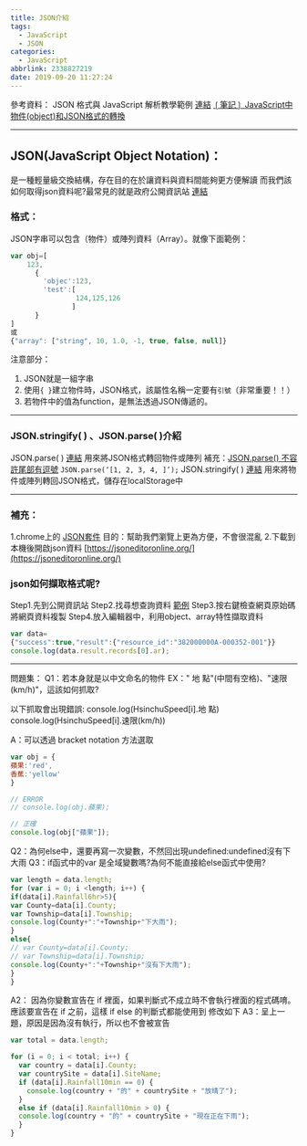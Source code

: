 ```yaml
---
title: JSON介紹
tags:
  - JavaScript
  - JSON
categories:
  - JavaScript
abbrlink: 2338827219
date: 2019-09-20 11:27:24
---
```

參考資料：
JSON 格式與 JavaScript 解析教學範例 [連結](https://footmark.info/javascript/json-format-and-javascript/#sj_chapter-1)
[❲筆記❳ JavaScript中物件(object)和JSON格式的轉換](https://pjchender.blogspot.com/2016/01/javascriptobjectjson.html)
<!-- more -->
- - - -
## JSON(JavaScript Object Notation)：
是一種輕量級交換結構，存在目的在於讓資料與資料間能夠更方便解讀
而我們該如何取得json資料呢?最常見的就是政府公開資訊站 [連結](https://data.gov.tw/)

### 格式：
JSON字串可以包含（物件）或陣列資料（Array）。就像下面範例：
```javascript
var obj=[
    123,
      {
        'objec':123,
        'test':[
                124,125,126
               ]
      }
]
或
{"array": ["string", 10, 1.0, -1, true, false, null]}
```
注意部分：
1. JSON就是一組字串
2. 使用`{ }`建立物件時，JSON格式，該屬性名稱一定要有`引號`（非常重要！！）
3. 若物件中的值為function，是無法透過JSON傳遞的。
- - - -
### JSON.stringify( ) 、JSON.parse( )介紹
JSON.parse( ) [連結](https://developer.mozilla.org/zh-CN/docs/Web/JavaScript/Reference/Global_Objects/JSON/parse)
用來將JSON格式轉回物件或陣列
補充：[JSON.parse() 不容許尾部有逗號](https://www.udemy.com/javascript-learning/learn/lecture/6992622#questions/7530232)
 `JSON.parse(‘[1, 2, 3, 4, ]’);`
JSON.stringify( ) [連結](https://developer.mozilla.org/zh-CN/docs/Web/JavaScript/Reference/Global_Objects/JSON/stringify)
用來將物件或陣列轉回JSON格式，儲存在localStorage中
- - - -
### 補充：
1.chrome上的 [JSON套件](https://chrome.google.com/webstore/detail/jsonview/chklaanhfefbnpoihckbnefhakgolnmc)
目的：幫助我們瀏覽上更為方便，不會很混亂
2.下載到本機後開啟json資料
[https://jsoneditoronline.org/](https://jsoneditoronline.org/) 

### json如何擷取格式呢?
Step1.先到公開資訊站
Step2.找尋想查詢資料 [範例](https://data.gov.tw/dataset/28318)
Step3.按右鍵檢查網頁原始碼 將網頁資料複製
Step4.放入編輯器中，利用object、array特性擷取資料
```javascript
var data=
{"success":true,"result":{"resource_id":"382000000A-000352-001"}}
console.log(data.result.records[0].ar);
```
- - - -
問題集：
Q1：若本身就是以中文命名的物件
EX：" 地 點"(中間有空格)、"速限(km/h)"，這該如何抓取?

以下抓取會出現錯誤:
console.log(HsinchuSpeed[i].地 點)
console.log(HsinchuSpeed[i].速限(km/h))

A：可以透過 bracket notation 方法選取
```javascript
var obj = {
蘋果:'red',
香蕉:'yellow'
}

// ERROR
// console.log(obj.蘋果);

// 正確
console.log(obj["蘋果"]);
```
Q2：為何else中，還要再寫一次變數，不然回出現undefined:undefined沒有下大雨
Q3：if函式中的var 是全域變數嗎?為何不能直接給else函式中使用?
```javascript
var length = data.length;
for (var i = 0; i <length; i++) {
if(data[i].Rainfall6hr>5){
var County=data[i].County;
var Township=data[i].Township;
console.log(County+":"+Township+"下大雨");
}
else{
// var County=data[i].County;
// var Township=data[i].Township;
console.log(County+":"+Township+"沒有下大雨");
}
}
```
A2： 因為你變數宣告在 if 裡面，如果判斷式不成立時不會執行裡面的程式碼唷。應該要宣告在 if 之前，這樣 if else 的判斷式都能使用到 修改如下
A3：呈上一題，原因是因為沒有執行，所以也不會被宣告
```javascript
var total = data.length;

for (i = 0; i < total; i++) {
  var country = data[i].County;
  var countrySite = data[i].SiteName;
  if (data[i].Rainfall10min == 0) {
    console.log(country + "的" + countrySite + "放晴了");
  }
  else if (data[i].Rainfall10min > 0) {
  console.log(country + "的" + countrySite + "現在正在下雨");
  }
}
```